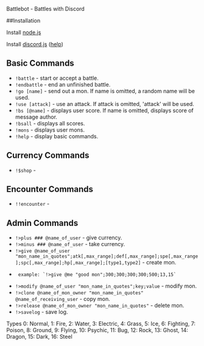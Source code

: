 Battlebot - Battles with Discord

##Installation

Install [node.js](https://nodejs.org/en/)

Install [discord.js](https://github.com/hydrabolt/discord.js) \([help](https://discordjs.readthedocs.io/en/latest/installing.html)\)
	 
## Basic Commands
- `!battle` - start or accept a battle.
- `!endbattle` - end an unfinished battle.
- `!go [name]` - send out a mon. If name is omitted, a random name will be used.
- `!use [attack]` - use an attack. If attack is omitted, 'attack' will be used.
- `!bs [@name]` - displays user score. If name is omitted, displays score of message author. 
- `!bsall` - displays all scores. 
- `!mons` - displays user mons.
- `!help` - display basic commands. 
	 
## Currency Commands
- `!$shop` -

## Encounter Commands
- `!!encounter` -

## Admin Commands
- `!>plus ### @name_of_user` - give currency.
- `!>minus ### @name_of_user` - take currency. 
- `!>give @name_of_user "mon_name_in_quotes";atk[,max_range];def[,max_range];spe[,max_range];spc[,max_range];hp[,max_range];[type1,type2]` - create mon.
-      example: `!>give @me "good mon";300;300;300;300;500;13,15`
- `!>modify @name_of_user "mon_name_in_quotes";key;value` - modify mon.
- `!>clone @name_of_mon_owner "mon_name_in_quotes" @name_of_receiving_user` - copy mon.
- `!>release @name_of_mon_owner "mon_name_in_quotes"` - delete mon.
- `!>savelog` - save log.

Types
0: Normal,
1: Fire,
2: Water,
3: Electric,
4: Grass,
5: Ice,
6: Fighting,
7: Poison,
8: Ground,
9: Flying,
10: Psychic,
11: Bug,
12: Rock,
13: Ghost,
14: Dragon,
15: Dark,
16: Steel